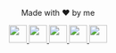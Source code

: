 <p align="center">
	Made with ❤ by me
</p>
<p align="center">
	<a href="mailto:savin@angelmario.eu" target="_blank">
		<img
			src="/icons/email.svg"	
			width="32"
			height="32"
		/>
	</a>
	<a href="https://facebook.com/notangelmario" target="_blank">
		<img
			src="/icons/facebook.svg"	
			width="32"
			height="32"
		/>
	</a>
	<a href="https://instagram.com/notangelmario" target="_blank">
		<img
			src="/icons/instagram.svg"	
			width="32"
			height="32"
		/>
	</a>
	<a href="https://steamcommunity.com/id/notangelmario" target="_blank">
		<img
			src="/icons/steam.svg"	
			width="32"
			height="32"
		/>
	</a>
	<a href="https://github.com/notangelmario" target="_blank">
		<img
			src="/icons/github.svg"	
			width="32"
			height="32"
		/>
	</a>
</p>

